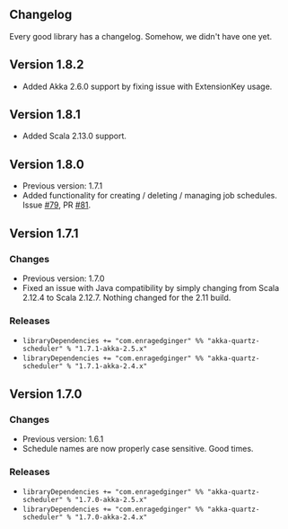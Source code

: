 ## Changelog ##

Every good library has a changelog. Somehow, we didn't have one yet.

## Version 1.8.2 ##

* Added Akka 2.6.0 support by fixing issue with ExtensionKey usage.

## Version 1.8.1 ##

* Added Scala 2.13.0 support.

## Version 1.8.0 ##

* Previous version: 1.7.1
* Added functionality for creating / deleting / managing job schedules. Issue [#79](https://github.com/enragedginger/akka-quartz-scheduler/issues/79), PR [#81](https://github.com/enragedginger/akka-quartz-scheduler/pull/81).

## Version 1.7.1 ##

### Changes ###

* Previous version: 1.7.0
* Fixed an issue with Java compatibility by simply changing from Scala 2.12.4 to Scala 2.12.7. Nothing changed for the 2.11 build.

### Releases ###

* `libraryDependencies += "com.enragedginger" %% "akka-quartz-scheduler" % "1.7.1-akka-2.5.x"`
* `libraryDependencies += "com.enragedginger" %% "akka-quartz-scheduler" % "1.7.1-akka-2.4.x"`

## Version 1.7.0 ##

### Changes ###

* Previous version: 1.6.1
* Schedule names are now properly case sensitive. Good times.

### Releases ###

* `libraryDependencies += "com.enragedginger" %% "akka-quartz-scheduler" % "1.7.0-akka-2.5.x"`
* `libraryDependencies += "com.enragedginger" %% "akka-quartz-scheduler" % "1.7.0-akka-2.4.x"`